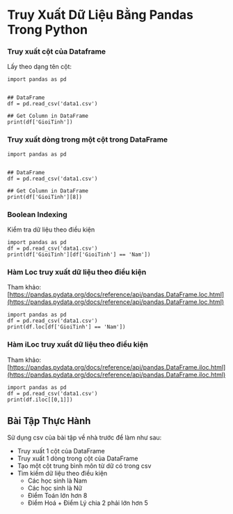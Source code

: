 # Truy Xuất Dữ Liệu Bằng Pandas Trong Python


### Truy xuất cột của Dataframe

Lấy theo dạng tên cột:

```
import pandas as pd


## DataFrame
df = pd.read_csv('data1.csv')

## Get Column in DataFrame
print(df['GioiTinh'])
```

### Truy xuất dòng trong một cột trong DataFrame

```
import pandas as pd


## DataFrame
df = pd.read_csv('data1.csv')

## Get Column in DataFrame
print(df['GioiTinh'][8])
```

### Boolean Indexing
Kiểm tra dữ liệu theo điều kiện

```
import pandas as pd
df = pd.read_csv('data1.csv')
print(df['GioiTinh'][df['GioiTinh'] == 'Nam'])
```

### Hàm Loc truy xuất dữ liệu theo điều kiện

Tham khảo: [https://pandas.pydata.org/docs/reference/api/pandas.DataFrame.loc.html](https://pandas.pydata.org/docs/reference/api/pandas.DataFrame.loc.html)

```
import pandas as pd
df = pd.read_csv('data1.csv')
print(df.loc[df['GioiTinh'] == 'Nam'])
```

### Hàm iLoc truy xuất dữ liệu theo điều kiện

Tham khảo: [https://pandas.pydata.org/docs/reference/api/pandas.DataFrame.iloc.html](https://pandas.pydata.org/docs/reference/api/pandas.DataFrame.iloc.html)

```
import pandas as pd
df = pd.read_csv('data1.csv')
print(df.iloc[[0,1]])
```

## Bài Tập Thực Hành
Sử dụng csv của bài tập về nhà trước để làm như sau:
+ Truy xuất 1 cột của DataFrame
+ Truy xuất 1 dòng trong cột của DataFrame
+ Tạo một cột trung bình môn từ dữ có trong csv
+ Tìm kiếm dữ liệu theo điều kiện
    + Các học sinh là Nam
    + Các học sinh là Nữ
    + Điểm Toán lớn hơn 8
    + Điểm Hoá + Điểm Lý chia 2 phải lớn hơn 5